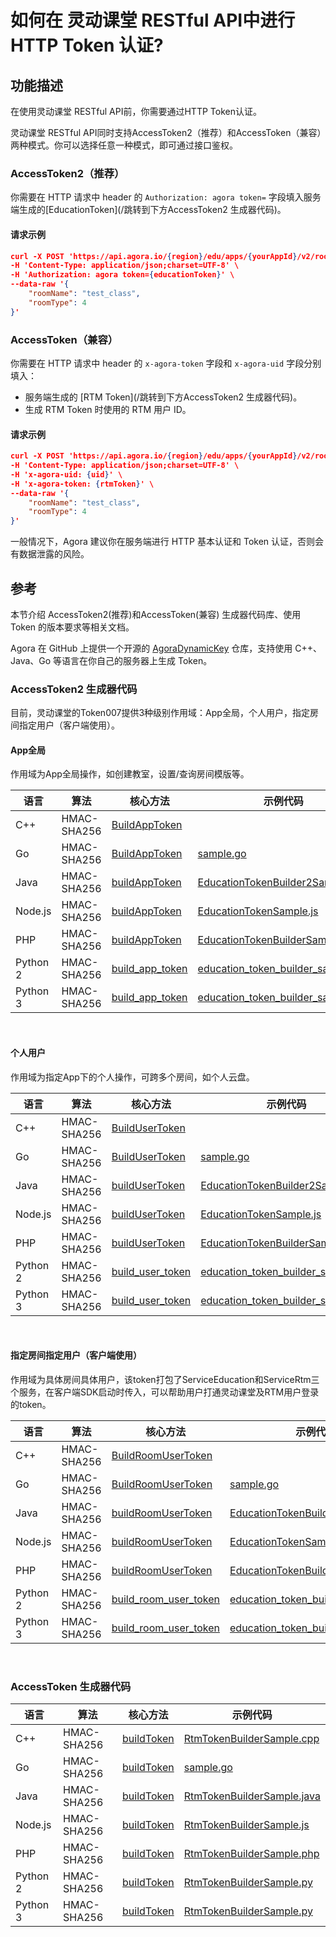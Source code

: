 # 如何在 灵动课堂 RESTful API中进行 HTTP Token 认证?

## 功能描述
在使用灵动课堂 RESTful API前，你需要通过HTTP Token认证。

灵动课堂 RESTful API同时支持AccessToken2（推荐）和AccessToken（兼容）两种模式。你可以选择任意一种模式，即可通过接口鉴权。

### AccessToken2（推荐）
你需要在 HTTP 请求中 header 的 `Authorization: agora token=` 字段填入服务端生成的[EducationToken](/跳转到下方AccessToken2 生成器代码)。

#### 请求示例

```json
curl -X POST 'https://api.agora.io/{region}/edu/apps/{yourAppId}/v2/rooms/test_class' \
-H 'Content-Type: application/json;charset=UTF-8' \
-H 'Authorization: agora token={educationToken}' \
--data-raw '{
    "roomName": "test_class",
    "roomType": 4
}'
```




### AccessToken（兼容）
你需要在 HTTP 请求中 header 的 `x-agora-token` 字段和 `x-agora-uid` 字段分别填入：

- 服务端生成的 [RTM Token](/跳转到下方AccessToken2 生成器代码)。
- 生成 RTM Token 时使用的 RTM 用户 ID。

#### 请求示例

```json
curl -X POST 'https://api.agora.io/{region}/edu/apps/{yourAppId}/v2/rooms/test_class' \
-H 'Content-Type: application/json;charset=UTF-8' \
-H 'x-agora-uid: {uid}' \
-H 'x-agora-token: {rtmToken}' \
--data-raw '{
    "roomName": "test_class",
    "roomType": 4
}'
```

<div class="alert note">一般情况下，Agora 建议你在服务端进行 HTTP 基本认证和 Token 认证，否则会有数据泄露的风险。</div>



## 参考

本节介绍 AccessToken2(推荐)和AccessToken(兼容) 生成器代码库、使用 Token 的版本要求等相关文档。

Agora 在 GitHub 上提供一个开源的 [AgoraDynamicKey](https://github.com/AgoraIO/Tools/tree/master/DynamicKey/AgoraDynamicKey) 仓库，支持使用 C++、Java、Go 等语言在你自己的服务器上生成 Token。


### AccessToken2 生成器代码

目前，灵动课堂的Token007提供3种级别作用域：App全局，个人用户，指定房间指定用户（客户端使用）。
<br/>

#### App全局
作用域为App全局操作，如创建教室，设置/查询房间模版等。

| 语言 | 算法 | 核心方法                                                                                                                                                       | 示例代码 |
| -------- | ----------- |------------------------------------------------------------------------------------------------------------------------------------------------------------| ---------------- |
| C++ | HMAC-SHA256 | [BuildAppToken](https://github.com/AgoraIO/Tools/blob/master/DynamicKey/AgoraDynamicKey/cpp/src/EducationTokenBuilder2.h)                                  |  |
| Go | HMAC-SHA256 | [BuildAppToken](https://github.com/AgoraIO/Tools/blob/master/DynamicKey/AgoraDynamicKey/go/src/educationtokenbuilder/educationtokenbuilder.go)             | [sample.go](https://github.com/AgoraIO/Tools/blob/master/DynamicKey/AgoraDynamicKey/go/sample/educationtokenbuilder/sample.go) |
| Java | HMAC-SHA256 | [buildAppToken](https://github.com/AgoraIO/Tools/blob/master/DynamicKey/AgoraDynamicKey/java/src/main/java/io/agora/education/EducationTokenBuilder2.java) | [EducationTokenBuilder2Sample.java](https://github.com/AgoraIO/Tools/blob/master/DynamicKey/AgoraDynamicKey/java/src/main/java/io/agora/sample/EducationTokenBuilder2Sample.java) |
| Node.js | HMAC-SHA256 | [buildAppToken](https://github.com/AgoraIO/Tools/blob/master/DynamicKey/AgoraDynamicKey/nodejs/src/EducationTokenBuilder.js)                                    | [EducationTokenSample.js](https://github.com/AgoraIO/Tools/blob/master/DynamicKey/AgoraDynamicKey/nodejs/sample/EducationTokenSample.js) |
| PHP | HMAC-SHA256 | [buildAppToken](https://github.com/AgoraIO/Tools/blob/master/DynamicKey/AgoraDynamicKey/php/src/EducationTokenBuilder.php)                                      | [EducationTokenBuilderSample.php](https://github.com/AgoraIO/Tools/blob/master/DynamicKey/AgoraDynamicKey/php/sample/EducationTokenBuilderSample.php) |
| Python 2 | HMAC-SHA256 | [build_app_token](https://github.com/AgoraIO/Tools/blob/master/DynamicKey/AgoraDynamicKey/python/src/education_token_builder.pypy)                                    | [education_token_builder_sample.py](https://github.com/AgoraIO/Tools/blob/master/DynamicKey/AgoraDynamicKey/python/sample/education_token_builder_sample.py) |
| Python 3 | HMAC-SHA256 | [build_app_token](https://github.com/AgoraIO/Tools/blob/master/DynamicKey/AgoraDynamicKey/python3/src/education_token_builder.py)                                   | [education_token_builder_sample.py](https://github.com/AgoraIO/Tools/blob/master/DynamicKey/AgoraDynamicKey/python3/sample/education_token_builder_sample.py) |

<br/>

#### 个人用户
作用域为指定App下的个人操作，可跨多个房间，如个人云盘。

| 语言 | 算法 | 核心方法                                                                                                                                                        | 示例代码 |
| -------- | ----------- |-------------------------------------------------------------------------------------------------------------------------------------------------------------| ---------------- |
| C++ | HMAC-SHA256 | [BuildUserToken](https://github.com/AgoraIO/Tools/blob/master/DynamicKey/AgoraDynamicKey/cpp/src/EducationTokenBuilder2.h)                                  |  |
| Go | HMAC-SHA256 | [BuildUserToken](https://github.com/AgoraIO/Tools/blob/master/DynamicKey/AgoraDynamicKey/go/src/educationtokenbuilder/educationtokenbuilder.go)             | [sample.go](https://github.com/AgoraIO/Tools/blob/master/DynamicKey/AgoraDynamicKey/go/sample/educationtokenbuilder/sample.go) |
| Java | HMAC-SHA256 | [buildUserToken](https://github.com/AgoraIO/Tools/blob/master/DynamicKey/AgoraDynamicKey/java/src/main/java/io/agora/education/EducationTokenBuilder2.java) | [EducationTokenBuilder2Sample.java](https://github.com/AgoraIO/Tools/blob/master/DynamicKey/AgoraDynamicKey/java/src/main/java/io/agora/sample/EducationTokenBuilder2Sample.java) |
| Node.js | HMAC-SHA256 | [buildUserToken](https://github.com/AgoraIO/Tools/blob/master/DynamicKey/AgoraDynamicKey/nodejs/src/EducationTokenBuilder.js)                               | [EducationTokenSample.js](https://github.com/AgoraIO/Tools/blob/master/DynamicKey/AgoraDynamicKey/nodejs/sample/EducationTokenSample.js) |
| PHP | HMAC-SHA256 | [buildUserToken](https://github.com/AgoraIO/Tools/blob/master/DynamicKey/AgoraDynamicKey/php/src/EducationTokenBuilder.php)                                 | [EducationTokenBuilderSample.php](https://github.com/AgoraIO/Tools/blob/master/DynamicKey/AgoraDynamicKey/php/sample/EducationTokenBuilderSample.php) |
| Python 2 | HMAC-SHA256 | [build_user_token](https://github.com/AgoraIO/Tools/blob/master/DynamicKey/AgoraDynamicKey/python/src/education_token_builder.pypy)                         | [education_token_builder_sample.py](https://github.com/AgoraIO/Tools/blob/master/DynamicKey/AgoraDynamicKey/python/sample/education_token_builder_sample.py) |
| Python 3 | HMAC-SHA256 | [build_user_token](https://github.com/AgoraIO/Tools/blob/master/DynamicKey/AgoraDynamicKey/python3/src/education_token_builder.py)                          | [education_token_builder_sample.py](https://github.com/AgoraIO/Tools/blob/master/DynamicKey/AgoraDynamicKey/python3/sample/education_token_builder_sample.py) |

<br/>

#### 指定房间指定用户（客户端使用）
作用域为具体房间具体用户，该token打包了ServiceEducation和ServiceRtm三个服务，在客户端SDK启动时传入，可以帮助用户打通灵动课堂及RTM用户登录的token。

| 语言 | 算法 | 核心方法                                                                                                                                                            | 示例代码 |
| -------- | ----------- |-----------------------------------------------------------------------------------------------------------------------------------------------------------------| ---------------- |
| C++ | HMAC-SHA256 | [BuildRoomUserToken](https://github.com/AgoraIO/Tools/blob/master/DynamicKey/AgoraDynamicKey/cpp/src/EducationTokenBuilder2.h)                                  |  |
| Go | HMAC-SHA256 | [BuildRoomUserToken](https://github.com/AgoraIO/Tools/blob/master/DynamicKey/AgoraDynamicKey/go/src/educationtokenbuilder/educationtokenbuilder.go)             | [sample.go](https://github.com/AgoraIO/Tools/blob/master/DynamicKey/AgoraDynamicKey/go/sample/educationtokenbuilder/sample.go) |
| Java | HMAC-SHA256 | [buildRoomUserToken](https://github.com/AgoraIO/Tools/blob/master/DynamicKey/AgoraDynamicKey/java/src/main/java/io/agora/education/EducationTokenBuilder2.java) | [EducationTokenBuilder2Sample.java](https://github.com/AgoraIO/Tools/blob/master/DynamicKey/AgoraDynamicKey/java/src/main/java/io/agora/sample/EducationTokenBuilder2Sample.java) |
| Node.js | HMAC-SHA256 | [buildRoomUserToken](https://github.com/AgoraIO/Tools/blob/master/DynamicKey/AgoraDynamicKey/nodejs/src/EducationTokenBuilder.js)                               | [EducationTokenSample.js](https://github.com/AgoraIO/Tools/blob/master/DynamicKey/AgoraDynamicKey/nodejs/sample/EducationTokenSample.js) |
| PHP | HMAC-SHA256 | [buildRoomUserToken](https://github.com/AgoraIO/Tools/blob/master/DynamicKey/AgoraDynamicKey/php/src/EducationTokenBuilder.php)                                 | [EducationTokenBuilderSample.php](https://github.com/AgoraIO/Tools/blob/master/DynamicKey/AgoraDynamicKey/php/sample/EducationTokenBuilderSample.php) |
| Python 2 | HMAC-SHA256 | [build_room_user_token](https://github.com/AgoraIO/Tools/blob/master/DynamicKey/AgoraDynamicKey/python/src/education_token_builder.pypy)                        | [education_token_builder_sample.py](https://github.com/AgoraIO/Tools/blob/master/DynamicKey/AgoraDynamicKey/python/sample/education_token_builder_sample.py) |
| Python 3 | HMAC-SHA256 | [build_room_user_token](https://github.com/AgoraIO/Tools/blob/master/DynamicKey/AgoraDynamicKey/python3/src/education_token_builder.py)                               | [education_token_builder_sample.py](https://github.com/AgoraIO/Tools/blob/master/DynamicKey/AgoraDynamicKey/python3/sample/education_token_builder_sample.py) |


<br/>

### AccessToken 生成器代码


| 语言 | 算法 | 核心方法 | 示例代码 |
| -------- | ----------- | ---------- | ---------------- |
| C++ | HMAC-SHA256 | [buildToken](https://github.com/AgoraIO/Tools/blob/master/DynamicKey/AgoraDynamicKey/cpp/src/RtmTokenBuilder.h) | [RtmTokenBuilderSample.cpp](https://github.com/AgoraIO/Tools/blob/master/DynamicKey/AgoraDynamicKey/cpp/sample/RtmTokenBuilderSample.cpp) |
| Go | HMAC-SHA256 | [buildToken](https://github.com/AgoraIO/Tools/blob/master/DynamicKey/AgoraDynamicKey/go/src/RtmTokenBuilder/RtmTokenBuilder.go) | [sample.go](https://github.com/AgoraIO/Tools/blob/master/DynamicKey/AgoraDynamicKey/go/sample/RtmTokenBuilder/sample.go) |
| Java | HMAC-SHA256 | [buildToken](https://github.com/AgoraIO/Tools/blob/master/DynamicKey/AgoraDynamicKey/java/src/main/java/io/agora/rtm/RtmTokenBuilder.java) | [RtmTokenBuilderSample.java](https://github.com/AgoraIO/Tools/blob/master/DynamicKey/AgoraDynamicKey/java/src/main/java/io/agora/sample/RtmTokenBuilderSample.java) |
| Node.js | HMAC-SHA256 | [buildToken](https://github.com/AgoraIO/Tools/blob/master/DynamicKey/AgoraDynamicKey/nodejs/src/RtcTokenBuilder.js) | [RtmTokenBuilderSample.js](https://github.com/AgoraIO/Tools/blob/master/DynamicKey/AgoraDynamicKey/nodejs/sample/RtcTokenBuilderSample.js) |
| PHP | HMAC-SHA256 | [buildToken](https://github.com/AgoraIO/Tools/blob/master/DynamicKey/AgoraDynamicKey/php/src/RtmTokenBuilder.php) | [RtmTokenBuilderSample.php](https://github.com/AgoraIO/Tools/blob/master/DynamicKey/AgoraDynamicKey/php/sample/RtmTokenBuilderSample.php) |
| Python 2 | HMAC-SHA256 | [buildToken](https://github.com/AgoraIO/Tools/blob/master/DynamicKey/AgoraDynamicKey/python/src/RtmTokenBuilder.py) | [RtmTokenBuilderSample.py](https://github.com/AgoraIO/Tools/blob/master/DynamicKey/AgoraDynamicKey/python/sample/RtmTokenBuilderSample.py) |
| Python 3 | HMAC-SHA256 | [buildToken](https://github.com/AgoraIO/Tools/blob/master/DynamicKey/AgoraDynamicKey/python3/src/RtmTokenBuilder.py) | [RtmTokenBuilderSample.py](https://github.com/AgoraIO/Tools/blob/master/DynamicKey/AgoraDynamicKey/python3/sample/RtmTokenBuilderSample.py) |


